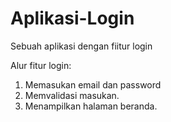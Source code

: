 # Aplikasi-Login
Sebuah aplikasi dengan fiitur login

Alur fitur login:
1. Memasukan email dan password
2. Memvalidasi masukan.
3. Menampilkan halaman beranda.
